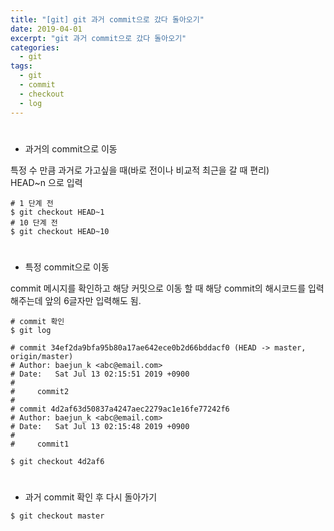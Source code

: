 ```yaml
---
title: "[git] git 과거 commit으로 갔다 돌아오기"
date: 2019-04-01
excerpt: "git 과거 commit으로 갔다 돌아오기"
categories:
  - git
tags:
  - git
  - commit
  - checkout
  - log
---  
```


#  
* 과거의 commit으로 이동  
  
특정 수 만큼 과거로 가고싶을 때(바로 전이나 비교적 최근을 갈 때 편리)  
HEAD~n 으로 입력

``` console
# 1 단계 전
$ git checkout HEAD~1
# 10 단계 전
$ git checkout HEAD~10
```  

#  
* 특정 commit으로 이동  
  
commit 메시지를 확인하고 해당 커밋으로 이동 할 때
해당 commit의 해시코드를 입력해주는데 앞의 6글자만 입력해도 됨.
  
``` console
# commit 확인
$ git log

# commit 34ef2da9bfa95b80a17ae642ece0b2d66bddacf0 (HEAD -> master, origin/master)
# Author: baejun_k <abc@email.com>
# Date:   Sat Jul 13 02:15:51 2019 +0900
# 
#     commit2
# 
# commit 4d2af63d50837a4247aec2279ac1e16fe77242f6
# Author: baejun_k <abc@email.com>
# Date:   Sat Jul 13 02:15:48 2019 +0900
# 
#     commit1

$ git checkout 4d2af6
```  

#  
* 과거 commit 확인 후 다시 돌아가기
  
``` console
$ git checkout master
``` 
